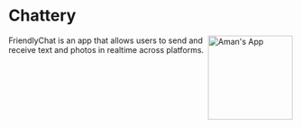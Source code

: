 # Chattery

<a href="https://twitter.com/aman09072000">  
  <img align="right" alt="Aman's App" width="150px" height = "150px" src="https://images-platform.99static.com/O5KN8eQNJZzlEmPFw_VJU7Pfy9k=/0x0:960x960/fit-in/900x675/99designs-contests-attachments/91/91331/attachment_91331353" />
</a>


FriendlyChat is an app that allows users to send and receive text and photos in realtime across platforms.

